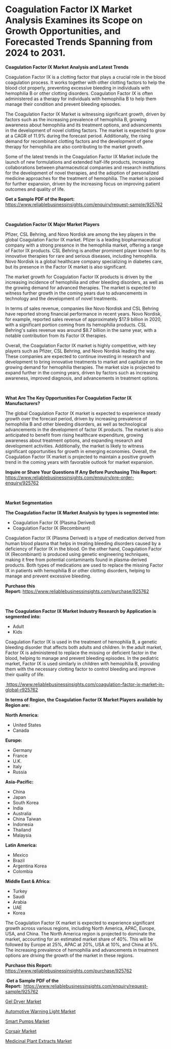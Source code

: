 <p><h1>Coagulation Factor IX Market Analysis Examines its Scope on Growth Opportunities, and Forecasted Trends Spanning from 2024 to 2031.</h1></p><p><strong>Coagulation Factor IX Market Analysis and Latest Trends</strong></p>
<p><p>Coagulation Factor IX is a clotting factor that plays a crucial role in the blood coagulation process. It works together with other clotting factors to help the blood clot properly, preventing excessive bleeding in individuals with hemophilia B or other clotting disorders. Coagulation Factor IX is often administered as a therapy for individuals with hemophilia B to help them manage their condition and prevent bleeding episodes.</p><p>The Coagulation Factor IX Market is witnessing significant growth, driven by factors such as the increasing prevalence of hemophilia B, growing awareness about hemophilia and its treatment options, and advancements in the development of novel clotting factors. The market is expected to grow at a CAGR of 11.9% during the forecast period. Additionally, the rising demand for recombinant clotting factors and the development of gene therapy for hemophilia are also contributing to the market growth.</p><p>Some of the latest trends in the Coagulation Factor IX Market include the launch of new formulations and extended half-life products, increasing collaborations between pharmaceutical companies and research institutions for the development of novel therapies, and the adoption of personalized medicine approaches for the treatment of hemophilia. The market is poised for further expansion, driven by the increasing focus on improving patient outcomes and quality of life.</p></p>
<p><strong>Get a Sample PDF of the Report:&nbsp;</strong> <a href="https://www.reliablebusinessinsights.com/enquiry/request-sample/925762">https://www.reliablebusinessinsights.com/enquiry/request-sample/925762</a></p>
<p>&nbsp;</p>
<p><strong>Coagulation Factor IX Major Market Players</strong></p>
<p><p>Pfizer, CSL Behring, and Novo Nordisk are among the key players in the global Coagulation Factor IX market. Pfizer is a leading biopharmaceutical company with a strong presence in the hemophilia market, offering a range of Factor IX products. CSL Behring is another prominent player known for its innovative therapies for rare and serious diseases, including hemophilia. Novo Nordisk is a global healthcare company specializing in diabetes care, but its presence in the Factor IX market is also significant.</p><p>The market growth for Coagulation Factor IX products is driven by the increasing incidence of hemophilia and other bleeding disorders, as well as the growing demand for advanced therapies. The market is expected to witness further growth in the coming years due to advancements in technology and the development of novel treatments.</p><p>In terms of sales revenue, companies like Novo Nordisk and CSL Behring have reported strong financial performance in recent years. Novo Nordisk, for example, reported sales revenue of approximately $17.9 billion in 2020, with a significant portion coming from its hemophilia products. CSL Behring's sales revenue was around $8.7 billion in the same year, with a notable contribution from its Factor IX therapies.</p><p>Overall, the Coagulation Factor IX market is highly competitive, with key players such as Pfizer, CSL Behring, and Novo Nordisk leading the way. These companies are expected to continue investing in research and development to bring innovative treatments to market and capitalize on the growing demand for hemophilia therapies. The market size is projected to expand further in the coming years, driven by factors such as increasing awareness, improved diagnosis, and advancements in treatment options.</p></p>
<p>&nbsp;</p>
<p><strong>What Are The Key Opportunities For Coagulation Factor IX Manufacturers?</strong></p>
<p><p>The global Coagulation Factor IX market is expected to experience steady growth over the forecast period, driven by increasing prevalence of hemophilia B and other bleeding disorders, as well as technological advancements in the development of factor IX products. The market is also anticipated to benefit from rising healthcare expenditure, growing awareness about treatment options, and expanding research and development activities. Additionally, the market is likely to witness significant opportunities for growth in emerging economies. Overall, the Coagulation Factor IX market is projected to maintain a positive growth trend in the coming years with favorable outlook for market expansion.</p></p>
<p><strong>Inquire or Share Your Questions If Any Before Purchasing This Report:</strong> <a href="https://www.reliablebusinessinsights.com/enquiry/pre-order-enquiry/925762">https://www.reliablebusinessinsights.com/enquiry/pre-order-enquiry/925762</a></p>
<p>&nbsp;</p>
<p><strong>Market Segmentation</strong></p>
<p><strong>The Coagulation Factor IX Market Analysis by types is segmented into:</strong></p>
<p><ul><li>Coagulation Factor IX (Plasma Derived)</li><li>Coagulation Factor IX (Recombinant)</li></ul></p>
<p><p>Coagulation Factor IX (Plasma Derived) is a type of medication derived from human blood plasma that helps in treating bleeding disorders caused by a deficiency of Factor IX in the blood. On the other hand, Coagulation Factor IX (Recombinant) is produced using genetic engineering techniques, making it free from potential contaminants found in plasma-derived products. Both types of medications are used to replace the missing Factor IX in patients with hemophilia B or other clotting disorders, helping to manage and prevent excessive bleeding.</p></p>
<p><strong>Purchase this Report:&nbsp;</strong><a href="https://www.reliablebusinessinsights.com/purchase/925762">https://www.reliablebusinessinsights.com/purchase/925762</a></p>
<p>&nbsp;</p>
<p><strong>The Coagulation Factor IX Market Industry Research by Application is segmented into:</strong></p>
<p><ul><li>Adult</li><li>Kids</li></ul></p>
<p><p>Coagulation Factor IX is used in the treatment of hemophilia B, a genetic bleeding disorder that affects both adults and children. In the adult market, Factor IX is administered to replace the missing or deficient factor in the blood, helping to manage and prevent bleeding episodes. In the pediatric market, Factor IX is used similarly in children with hemophilia B, providing them with the necessary clotting factor to control bleeding and improve their quality of life.</p></p>
<p><a href="https://www.reliablebusinessinsights.com/coagulation-factor-ix-market-in-global-r925762">&nbsp;https://www.reliablebusinessinsights.com/coagulation-factor-ix-market-in-global-r925762</a></p>
<p><strong>In terms of Region, the Coagulation Factor IX Market Players available by Region are:</strong></p>
<p>
    <p> <strong> North America: </strong>
        <ul>
            <li>United States</li>
            <li>Canada</li>
        </ul>
        </p> 
    <p> <strong> Europe: </strong>
        <ul>
            <li>Germany</li>
            <li>France</li>
            <li>U.K.</li>
            <li>Italy</li>
            <li>Russia</li>
        </ul>
        </p> 
    <p> <strong> Asia-Pacific: </strong>
        <ul>
            <li>China</li>
            <li>Japan</li>
            <li>South Korea</li>
            <li>India</li>
            <li>Australia</li>
            <li>China Taiwan</li>
            <li>Indonesia</li>
            <li>Thailand</li>
            <li>Malaysia</li>
        </ul>
        </p> 
    <p> <strong> Latin America: </strong>
        <ul>
            <li>Mexico</li>
            <li>Brazil</li>
            <li>Argentina Korea</li>
            <li>Colombia</li>
        </ul>
        </p> 
    <p> <strong> Middle East & Africa: </strong>
        <ul>
            <li>Turkey</li>
            <li>Saudi</li>
            <li>Arabia</li>
            <li>UAE</li>
            <li>Korea</li>
        </ul>
    </p>
    </p>
<p><p>The Coagulation Factor IX market is expected to experience significant growth across various regions, including North America, APAC, Europe, USA, and China. The North America region is projected to dominate the market, accounting for an estimated market share of 40%. This will be followed by Europe at 25%, APAC at 20%, USA at 10%, and China at 5%. The increasing prevalence of hemophilia and advancements in treatment options are driving the growth of the market in these regions.</p></p>
<p><strong>Purchase this Report: </strong><a href="https://www.reliablebusinessinsights.com/purchase/925762">https://www.reliablebusinessinsights.com/purchase/925762</a></p>
<p>&nbsp;<strong>Get a Sample PDF of the Report:&nbsp;&nbsp;</strong><a href="https://www.reliablebusinessinsights.com/enquiry/request-sample/925762">https://www.reliablebusinessinsights.com/enquiry/request-sample/925762</a></p>
<p><strong></strong></p>
<p><p><a href="https://medium.com/@enosstark/gel-dryer-industry-analysis-report-its-market-size-share-trends-by-application-region-9aaaf357ab22">Gel Dryer Market</a></p><p><a href="https://medium.com/@gerkabranch5/global-automotive-warning-light-market-trends-insights-into-growth-opportunities-and-challenges-07c15d496559">Automotive Warning Light Market</a></p><p><a href="https://medium.com/@stellasauer1918/future-trends-in-global-smart-pumps-market-market-insights-and-analysis-from-2024-to-2031-in-125-5bad05cc4c0d">Smart Pumps Market</a></p><p><a href="https://medium.com/@mayekuhic78/corsair-market-size-growth-and-industry-analysis-by-market-segmentation-and-regional-insights-and-86fb5f3f3208">Corsair Market</a></p><p><a href="https://github.com/mharielmesa/Market-Research-Report-List-4/blob/main/medicinal-plant-extracts-market.md">Medicinal Plant Extracts Market</a></p></p>